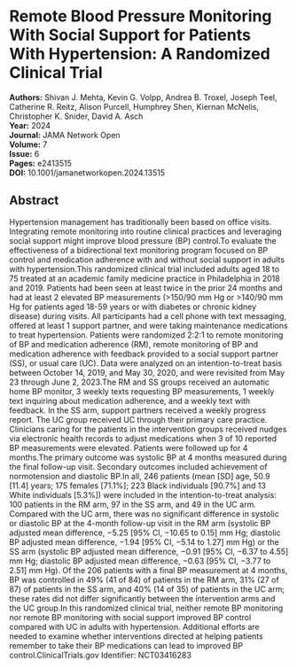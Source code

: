 # Remote Blood Pressure Monitoring With Social Support for Patients With Hypertension: A Randomized Clinical Trial

**Authors:** Shivan J. Mehta, Kevin G. Volpp, Andrea B. Troxel, Joseph Teel, Catherine R. Reitz, Alison Purcell, Humphrey Shen, Kiernan McNelis, Christopher K. Snider, David A. Asch  
**Year:** 2024  
**Journal:** JAMA Network Open  
**Volume:** 7  
**Issue:** 6  
**Pages:** e2413515  
**DOI:** 10.1001/jamanetworkopen.2024.13515  

## Abstract
Hypertension management has traditionally been based on office visits. Integrating remote monitoring into routine clinical practices and leveraging social support might improve blood pressure (BP) control.To evaluate the effectiveness of a bidirectional text monitoring program focused on BP control and medication adherence with and without social support in adults with hypertension.This randomized clinical trial included adults aged 18 to 75 treated at an academic family medicine practice in Philadelphia in 2018 and 2019. Patients had been seen at least twice in the prior 24 months and had at least 2 elevated BP measurements (&gt;150/90 mm Hg or &gt;140/90 mm Hg for patients aged 18-59 years or with diabetes or chronic kidney disease) during visits. All participants had a cell phone with text messaging, offered at least 1 support partner, and were taking maintenance medications to treat hypertension. Patients were randomized 2:2:1 to remote monitoring of BP and medication adherence (RM), remote monitoring of BP and medication adherence with feedback provided to a social support partner (SS), or usual care (UC). Data were analyzed on an intention-to-treat basis between October 14, 2019, and May 30, 2020, and were revisited from May 23 through June 2, 2023.The RM and SS groups received an automatic home BP monitor, 3 weekly texts requesting BP measurements, 1 weekly text inquiring about medication adherence, and a weekly text with feedback. In the SS arm, support partners received a weekly progress report. The UC group received UC through their primary care practice. Clinicians caring for the patients in the intervention groups received nudges via electronic health records to adjust medications when 3 of 10 reported BP measurements were elevated. Patients were followed up for 4 months.The primary outcome was systolic BP at 4 months measured during the final follow-up visit. Secondary outcomes included achievement of normotension and diastolic BP.In all, 246 patients (mean [SD] age, 50.9 [11.4] years; 175 females [71.1%]; 223 Black individuals [90.7%] and 13 White individuals [5.3%]) were included in the intention-to-treat analysis: 100 patients in the RM arm, 97 in the SS arm, and 49 in the UC arm. Compared with the UC arm, there was no significant difference in systolic or diastolic BP at the 4-month follow-up visit in the RM arm (systolic BP adjusted mean difference, −5.25 [95% CI, −10.65 to 0.15] mm Hg; diastolic BP adjusted mean difference, −1.94 [95% CI, −5.14 to 1.27] mm Hg) or the SS arm (systolic BP adjusted mean difference, −0.91 [95% CI, −6.37 to 4.55] mm Hg; diastolic BP adjusted mean difference, −0.63 [95% CI, −3.77 to 2.51] mm Hg). Of the 206 patients with a final BP measurement at 4 months, BP was controlled in 49% (41 of 84) of patients in the RM arm, 31% (27 of 87) of patients in the SS arm, and 40% (14 of 35) of patients in the UC arm; these rates did not differ significantly between the intervention arms and the UC group.In this randomized clinical trial, neither remote BP monitoring nor remote BP monitoring with social support improved BP control compared with UC in adults with hypertension. Additional efforts are needed to examine whether interventions directed at helping patients remember to take their BP medications can lead to improved BP control.ClinicalTrials.gov Identifier: NCT03416283

